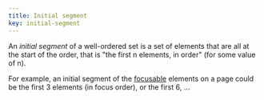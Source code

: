 ```yaml
---
title: Initial segment
key: initial-segment
---
```


An _initial segment_ of a well-ordered set is a set of elements that are all at the start of the order, that is "the first n elements, in order" (for some value of n).

For example, an initial segment of the [focusable](#focusable) elements on a page could be the first 3 elements (in focus order), or the first 6, …
